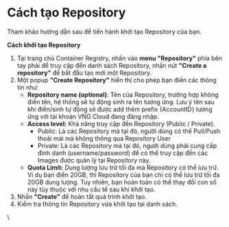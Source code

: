 # Cách tạo Repository

Tham khảo hướng dẫn sau để tiến hành khởi tạo Repository của bạn.

**Cách khởi tạo Repository**

1. Tại trang chủ Container Registry, nhấn vào **menu "Repository"** phía bên tay phải để truy cập đến danh sách Repository, nhấn nút **"Create a repository"** để bắt đầu tạo mới một Repository.
2. Một popup **"Create Repository"** hiển thị cho phép bạn điền các thông tin như:
   * **Repository name (optional)**: Tên của Repository, trường hợp không điền tên, hệ thống sẽ tự động sinh ra tên tương ứng. Lưu ý tên sau khi điền/sinh tự động sẽ được add thêm prefix {AccountID} tương ứng với tài khoản VNG Cloud đang đăng nhập.
   * **Access level:** Khả năng truy cập đến Repository (Public / Private). 
     * Public: Là các Repository mà tại đó, người dùng có thể Pull/Push thoải mái mà không thông qua Repository User
     * Private: Là các Repository mà tại đó, người dùng phải cung cấp đinh danh (username/password) để có thể truy cập đến các Images được quản lý tại Repository này.
   * **Quota Limit:** Dung lượng lưu trữ tối đa mà Repository có thể lưu trữ. Ví dụ bạn điền 20GB, thì Repository của bạn chỉ có thể lưu trữ tối đa 20GB dung lượng. Tuy nhiên, bạn hoàn toàn có thể thay đổi con số này tùy thuộc với nhu cầu tế sau khi khởi tạo.
3. Nhấn **"Create"** để hoàn tất quá trình khởi tạo.
4. Kiểm tra thông tin Repository vừa khởi tạo tại danh sách.

\
